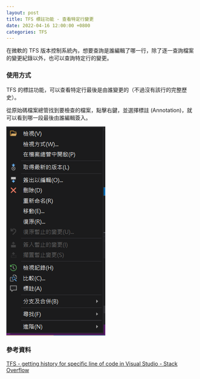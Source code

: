 ```yaml
---
layout: post
title: TFS 標註功能 - 查看特定行變更
date: 2022-04-16 12:00:00 +0800
categories: TFS
---
```


在微軟的 TFS 版本控制系統內，想要查詢是誰編輯了哪一行，除了逐一查詢檔案的變更紀錄以外，也可以查詢特定行的變更。

### 使用方式

TFS 的標註功能，可以查看特定行最後是由誰變更的（不過沒有該行的完整歷史）。

從原始碼檔案總管找到要檢查的檔案，點擊右鍵，並選擇標註 (Annotation)，就可以看到哪一段最後由誰編輯簽入。

![TFS 右鍵功能表 - 標註功能](/assets/imgs/TFS_annotation.png)


### 參考資料

[TFS - getting history for specific line of code in Visual Studio - Stack Overflow](https://stackoverflow.com/questions/15928072/tfs-getting-history-for-specific-line-of-code-in-visual-studio)